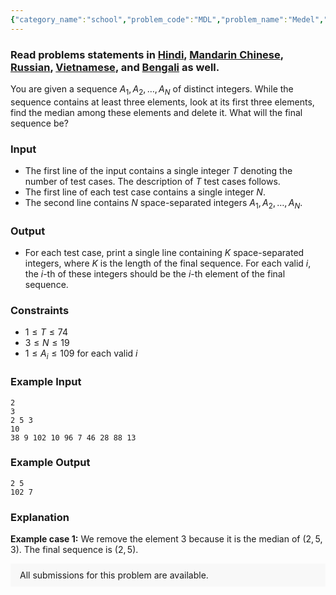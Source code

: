 ```yaml
---
{"category_name":"school","problem_code":"MDL","problem_name":"Medel","problemComponents":{"constraints":"","constraintsState":false,"subtasks":"","subtasksState":false,"inputFormat":"","inputFormatState":false,"outputFormat":"","outputFormatState":false,"sampleTestCases":{"0":{"id":1,"input":"2\n3\n2 5 3\n10\n38 9 102 10 96 7 46 28 88 13","output":"2 5 \n102 7","explanation":"**Example case 1:** We remove the element $3$ because it is the median of $(2, 5, 3)$. The final sequence is $(2, 5)$.","isDeleted":false}}},"video_editorial_url":"https://youtu.be/KmQx9sGxdIw","languages_supported":{"0":"CPP14","1":"C","2":"JAVA","3":"PYTH 3.6","4":"PYTH","5":"PYP3","6":"CS2","7":"ADA","8":"PYPY","9":"TEXT","10":"PAS fpc","11":"NODEJS","12":"RUBY","13":"PHP","14":"GO","15":"HASK","16":"TCL","17":"PERL","18":"SCALA","19":"LUA","20":"kotlin","21":"BASH","22":"JS","23":"LISP sbcl","24":"rust","25":"PAS gpc","26":"BF","27":"CLOJ","28":"R","29":"D","30":"CAML","31":"FORT","32":"ASM","33":"swift","34":"FS","35":"WSPC","36":"LISP clisp","37":"SQL","38":"SCM guile","39":"PERL6","40":"ERL","41":"CLPS","42":"ICK","43":"NICE","44":"PRLG","45":"ICON","46":"COB","47":"SCM chicken","48":"PIKE","49":"SCM qobi","50":"ST","51":"NEM"},"max_timelimit":1,"source_sizelimit":50000,"problem_author":"kmaaszraa","problem_tester":"","date_added":"15-10-2019","tags":{"0":"cakewalk","1":"cook111","2":"kmaaszraa","3":"taran_1407"},"problem_difficulty_level":"Cakewalk","best_tag":"","editorial_url":"https://discuss.codechef.com/problems/MDL","time":{"view_start_date":1571596202,"submit_start_date":1571596202,"visible_start_date":1571596202,"end_date":1735669800},"is_direct_submittable":false,"problemDiscussURL":"https://discuss.codechef.com/search?q=MDL","is_proctored":false,"visitedContests":{},"layout":"problem"}
---
```

### Read problems statements in [Hindi](https://www.codechef.com/download/translated/COOK111/hindi/MDL.pdf), [Mandarin Chinese](https://www.codechef.com/download/translated/COOK111/mandarin/MDL.pdf), [Russian](https://www.codechef.com/download/translated/COOK111/russian/MDL.pdf), [Vietnamese](https://www.codechef.com/download/translated/COOK111/vietnamese/MDL.pdf), and [Bengali](https://www.codechef.com/download/translated/COOK111/bengali/MDL.pdf) as well.

You are given a sequence $A_1, A_2, \ldots, A_N$ of distinct integers. While the sequence contains at least three elements, look at its first three elements, find the median among these elements and delete it. What will the final sequence be?

### Input
- The first line of the input contains a single integer $T$ denoting the number of test cases. The description of $T$ test cases follows.
- The first line of each test case contains a single integer $N$.
- The second line contains $N$ space-separated integers $A_1, A_2, \ldots, A_N$.

### Output
- For each test case, print a single line containing $K$ space-separated integers, where $K$ is the length of the final sequence. For each valid $i$, the $i$-th of these integers should be the $i$-th element of the final sequence.

### Constraints
- $1 \le T \le 74$
- $3 \le N \le 19$
- $1 \le A_i \le 109$ for each valid $i$

### Example Input
```
2
3
2 5 3
10
38 9 102 10 96 7 46 28 88 13
```

### Example Output
```
2 5 
102 7 
```

### Explanation
**Example case 1:** We remove the element $3$ because it is the median of $(2, 5, 3)$. The final sequence is $(2, 5)$.

<aside style='background: #f8f8f8;padding: 10px 15px;'><div>All submissions for this problem are available.</div></aside>
